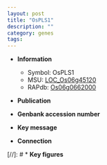 ```yaml
---
layout: post
title: "OsPLS1"
description: ""
category: genes
tags: 
---
```


* **Information**  
    + Symbol: OsPLS1  
    + MSU: [LOC_Os06g45120](http://rice.uga.edu/cgi-bin/ORF_infopage.cgi?orf=LOC_Os06g45120)  
    + RAPdb: [Os06g0662000](http://rapdb.dna.affrc.go.jp/viewer/gbrowse_details/irgsp1?name=Os06g0662000)  

* **Publication**  

* **Genbank accession number**  

* **Key message**  

* **Connection**  

[//]: # * **Key figures**  



